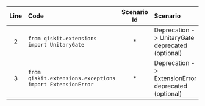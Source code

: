 | Line | Code | Scenario Id | Scenario | Artifact | Refactoring |
| :-: | :- | :-: | :- | :- | :- |
| 2 | `from qiskit.extensions import UnitaryGate` | * | Deprecation -> UnitaryGate deprecated (optional) | qiskit.extensions | `from qiskit.circuit.library import UnitaryGate` |
| 3 | `from qiskit.extensions.exceptions import ExtensionError` | * | Deprecation -> ExtensionError deprecated (optional) | qiskit.extensions.exceptions | `from qiskit.exceptions import ExtensionError` |